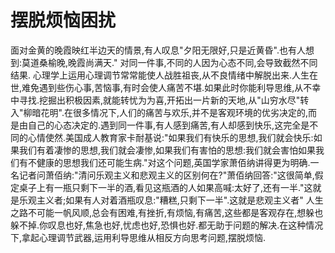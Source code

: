 # 摆脱烦恼困扰
面对金黄的晚霞映红半边天的情景,有人叹息"夕阳无限好,只是近黄昏".也有人想到:莫道桑榆晚,晚霞尚满天." 
对同一件事,不同的人因为心态不同,会导致截然不同结果. 
心理学上运用心理调节常常能使人战胜祖丧,从不良情绪中解脱出来.人生在世,难免遇到些伤心事,苦恼事,有时会使人痛苦不堪.如果此时你能利导思维,从不幸中寻找.挖掘出积极因素,就能转忧为为喜,开拓出一片新的天地,从"山穷水尽"转入"柳暗花明".在很多情况下,人们的痛苦与欢乐,并不是客观环境的优劣决定的,而是由自己的心态决定的.遇到同一件事,有人感到痛苦,有人却感到快乐,这完全是不同的心情使然.美国成人教育家卡耐基说:"如果我们有快乐的思想,我们就会快乐:如果我们有着凄惨的思想,我们就会凄惨,如果我们有害怕的思想:我们就会害怕如果我们有不健康的思想我们还可能生病."对这个问题,英国学家萧佰纳讲得更为明确.一名记者问萧佰纳:"清问乐观主义和悲观主义的区别何在?"萧佰纳回答:"这很简单,假定桌子上有一瓶只剩下一半的酒,看见这瓶酒的人如果高喊:太好了,还有一半."这就是乐观主义者;如果有人对着酒瓶叹息:"糟糕,只剩下一半".这就是悲观主义者" 
人生之路不可能一帆风顺,总会有困难,有挫折,有烦恼,有痛苦,这些都是客观存在,想躲也躲不掉.你叹息也好,焦急也好,忧虑也好,恐惧也好.都无助于问题的解决.在这种情况下,拿起心理调节武器,运用利导思维从相反方向思考问题,摆脱烦恼.
  